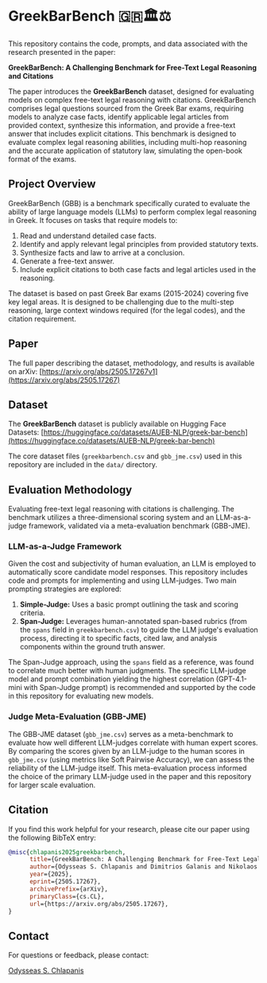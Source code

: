 # GreekBarBench 🇬🇷🏛️⚖️

This repository contains the code, prompts, and data associated with the research presented in the paper:

**GreekBarBench: A Challenging Benchmark for Free-Text Legal Reasoning and Citations**

The paper introduces the **GreekBarBench** dataset, designed for evaluating models on complex free-text legal reasoning with citations. GreekBarBench comprises legal questions sourced from the Greek Bar exams, requiring models to analyze case facts, identify applicable legal articles from provided context, synthesize this information, and provide a free-text answer that includes explicit citations. This benchmark is designed to evaluate complex legal reasoning abilities, including multi-hop reasoning and the accurate application of statutory law, simulating the open-book format of the exams.

## Project Overview

GreekBarBench (GBB) is a benchmark specifically curated to evaluate the ability of large language models (LLMs) to perform complex legal reasoning in Greek. It focuses on tasks that require models to:

1.  Read and understand detailed case facts.
2.  Identify and apply relevant legal principles from provided statutory texts.
3.  Synthesize facts and law to arrive at a conclusion.
4.  Generate a free-text answer.
5.  Include explicit citations to both case facts and legal articles used in the reasoning.

The dataset is based on past Greek Bar exams (2015-2024) covering five key legal areas. It is designed to be challenging due to the multi-step reasoning, large context windows required (for the legal codes), and the citation requirement.

## Paper

The full paper describing the dataset, methodology, and results is available on arXiv:
[https://arxiv.org/abs/2505.17267v1](https://arxiv.org/abs/2505.17267)

## Dataset

The **GreekBarBench** dataset is publicly available on Hugging Face Datasets:
[https://huggingface.co/datasets/AUEB-NLP/greek-bar-bench](https://huggingface.co/datasets/AUEB-NLP/greek-bar-bench)

The core dataset files (`greekbarbench.csv` and `gbb_jme.csv`) used in this repository are included in the `data/` directory.

## Evaluation Methodology

Evaluating free-text legal reasoning with citations is challenging. The benchmark utilizes a three-dimensional scoring system and an LLM-as-a-judge framework, validated via a meta-evaluation benchmark (GBB-JME).

### LLM-as-a-Judge Framework

Given the cost and subjectivity of human evaluation, an LLM is employed to automatically score candidate model responses. This repository includes code and prompts for implementing and using LLM-judges. Two main prompting strategies are explored:

1.  **Simple-Judge:** Uses a basic prompt outlining the task and scoring criteria.
2.  **Span-Judge:** Leverages human-annotated span-based rubrics (from the `spans` field in `greekbarbench.csv`) to guide the LLM judge's evaluation process, directing it to specific facts, cited law, and analysis components within the ground truth answer.

The Span-Judge approach, using the `spans` field as a reference, was found to correlate much better with human judgments. The specific LLM-judge model and prompt combination yielding the highest correlation (GPT-4.1-mini with Span-Judge prompt) is recommended and supported by the code in this repository for evaluating new models.

### Judge Meta-Evaluation (GBB-JME)

The GBB-JME dataset (`gbb_jme.csv`) serves as a meta-benchmark to evaluate how well different LLM-judges correlate with human expert scores. By comparing the scores given by an LLM-judge to the human scores in `gbb_jme.csv` (using metrics like Soft Pairwise Accuracy), we can assess the reliability of the LLM-judge itself. This meta-evaluation process informed the choice of the primary LLM-judge used in the paper and this repository for larger scale evaluation.

## Citation

If you find this work helpful for your research, please cite our paper using the following BibTeX entry:

```bibtex
@misc{chlapanis2025greekbarbench,
      title={GreekBarBench: A Challenging Benchmark for Free-Text Legal Reasoning and Citations},
      author={Odysseas S. Chlapanis and Dimitrios Galanis and Nikolaos Aletras and Ion Androutsopoulos},
      year={2025},
      eprint={2505.17267},
      archivePrefix={arXiv},
      primaryClass={cs.CL},
      url={https://arxiv.org/abs/2505.17267},
}
```

## Contact

For questions or feedback, please contact:

[Odysseas S. Chlapanis](https://github.com/odychlapanis)
